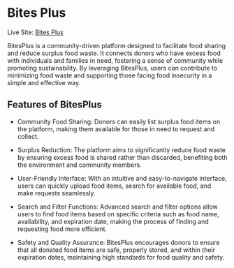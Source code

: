 # Bites Plus

Live Site: [Bites Plus](https://ph-assignment-11-bites-plus-spa.surge.sh/)

BitesPlus is a community-driven platform designed to facilitate food sharing and reduce surplus food waste. It connects donors who have excess food with individuals and families in need, fostering a sense of community while promoting sustainability. By leveraging BitesPlus, users can contribute to minimizing food waste and supporting those facing food insecurity in a simple and effective way.

## Features of BitesPlus

- Community Food Sharing: Donors can easily list surplus food items on the platform, making them available for those in need to request and collect.

- Surplus Reduction: The platform aims to significantly reduce food waste by ensuring excess food is shared rather than discarded, benefiting both the environment and community members.

- User-Friendly Interface: With an intuitive and easy-to-navigate interface, users can quickly upload food items, search for available food, and make requests seamlessly.

- Search and Filter Functions: Advanced search and filter options allow users to find food items based on specific criteria such as food name, availability, and expiration date, making the process of finding and requesting food more efficient.

- Safety and Quality Assurance: BitesPlus encourages donors to ensure that all donated food items are safe, properly stored, and within their expiration dates, maintaining high standards for food quality and safety.
